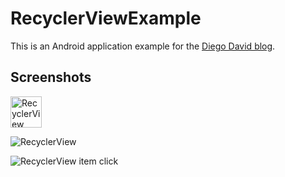 # RecyclerViewExample
This is an Android application example for the [Diego David blog](https://diegodavidq.github.io).

## Screenshots

<img src="https://github.com/diegodavidQ/diegodavidQ.github.io/blob/master/images/recyclerview1/sreenshot1.png" alt="RecyclerView" style="width: 50px;"/>

![RecyclerView](https://github.com/diegodavidQ/diegodavidQ.github.io/blob/master/images/recyclerview1/sreenshot1.png "List RecyclerView")

![RecyclerView item click](https://github.com/diegodavidQ/diegodavidQ.github.io/blob/master/images/recyclerview1/sreenshot2.png "RecyclerView item click")


